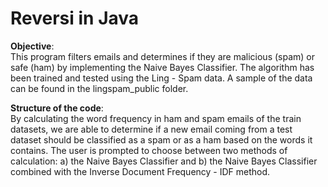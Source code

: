 # Reversi in Java


**Objective**:  
This program filters emails and determines if they are malicious (spam) or safe (ham) by implementing the Naive Bayes Classifier. The algorithm has been trained and tested using the Ling - Spam data. A sample of the data can be found in the lingspam_public folder.

**Structure of the code**:  
By calculating the word frequency in ham and spam emails of the train datasets, we are able to determine if a new email coming from a test dataset should be classified as a spam or as a ham based on the words it contains. The user is prompted to choose between two methods of calculation: a) the Naive Bayes Classifier and b) the Naive Bayes Classifier combined with the Inverse Document Frequency - IDF method.
